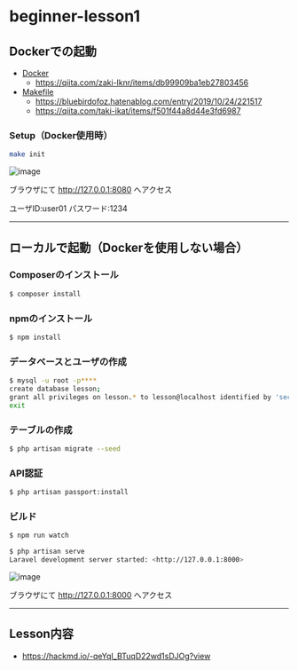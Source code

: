 # beginner-lesson1

## Dockerでの起動

- [Docker](https://www.docker.com/)
    - https://qiita.com/zaki-lknr/items/db99909ba1eb27803456
- [Makefile](http://gnuwin32.sourceforge.net/packages/make.htm)
    - https://bluebirdofoz.hatenablog.com/entry/2019/10/24/221517
    - https://qiita.com/taki-ikat/items/f501f44a8d44e3fd6987

### Setup（Docker使用時）

```sh
make init
```

![image](https://user-images.githubusercontent.com/74036050/178633787-df4d6cac-b8d9-4047-8217-d8315244b23f.png)

ブラウザにて http://127.0.0.1:8080 へアクセス

ユーザID:user01
パスワード:1234

---
## ローカルで起動（Dockerを使用しない場合）

### Composerのインストール

```bash
$ composer install
```

### npmのインストール

```bash
$ npm install
```

### データベースとユーザの作成

```bash
$ mysql -u root -p****
create database lesson;
grant all privileges on lesson.* to lesson@localhost identified by 'secret';
exit
```

### テーブルの作成

```bash
$ php artisan migrate --seed
```

### API認証

```bash
$ php artisan passport:install
```

### ビルド

```bash
$ npm run watch
```

```bash
$ php artisan serve
Laravel development server started: <http://127.0.0.1:8000>
```

![image](https://user-images.githubusercontent.com/52206492/98334880-3b9f6200-2047-11eb-9e03-c4e6dd34bd23.png)

ブラウザにて http://127.0.0.1:8000 へアクセス

---

## Lesson内容
- https://hackmd.io/-qeYqI_BTuqD22wd1sDJOg?view
